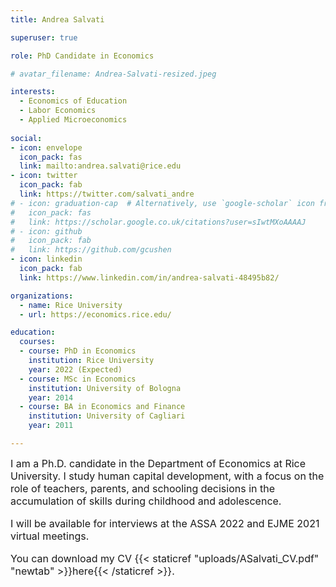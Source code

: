 ```yaml
---
title: Andrea Salvati

superuser: true

role: PhD Candidate in Economics

# avatar_filename: Andrea-Salvati-resized.jpeg

interests:
  - Economics of Education
  - Labor Economics
  - Applied Microeconomics
  
social:
- icon: envelope
  icon_pack: fas
  link: mailto:andrea.salvati@rice.edu
- icon: twitter
  icon_pack: fab
  link: https://twitter.com/salvati_andre
# - icon: graduation-cap  # Alternatively, use `google-scholar` icon from `ai` icon pack
#   icon_pack: fas
#   link: https://scholar.google.co.uk/citations?user=sIwtMXoAAAAJ
# - icon: github
#   icon_pack: fab
#   link: https://github.com/gcushen
- icon: linkedin
  icon_pack: fab
  link: https://www.linkedin.com/in/andrea-salvati-48495b82/

organizations:
  - name: Rice University
  - url: https://economics.rice.edu/

education:
  courses:
  - course: PhD in Economics
    institution: Rice University
    year: 2022 (Expected)
  - course: MSc in Economics
    institution: University of Bologna
    year: 2014
  - course: BA in Economics and Finance
    institution: University of Cagliari
    year: 2011

---
```


<font size="3">I am a Ph.D. candidate in the Department of Economics at Rice University. I study human capital development, with a focus on the role of teachers, parents, and schooling decisions in the accumulation of skills during childhood and adolescence.

I will be available for interviews at the ASSA 2022 and EJME 2021 virtual meetings.

You can download my CV {{< staticref "uploads/ASalvati_CV.pdf" "newtab" >}}here{{< /staticref >}}.
</font>
